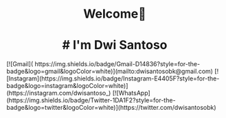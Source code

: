 <h1 align="center">Welcome👋</h1>
<p align="center">
  
<h1 align="center"># I'm Dwi Santoso</h1>
[![Gmail](	https://img.shields.io/badge/Gmail-D14836?style=for-the-badge&logo=gmail&logoColor=white)](mailto:dwisantosobk@gmail.com)
[![Instagram](https://img.shields.io/badge/Instagram-E4405F?style=for-the-badge&logo=instagram&logoColor=white)](https://instagram.com/dwisantoso_)
[![WhatsApp](https://img.shields.io/badge/Twitter-1DA1F2?style=for-the-badge&logo=twitter&logoColor=white)](https://twitter.com/dwisantosobk)

